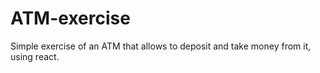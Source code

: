 ﻿# ATM-exercise

Simple exercise of an ATM that allows to deposit and take money from it, using react.

